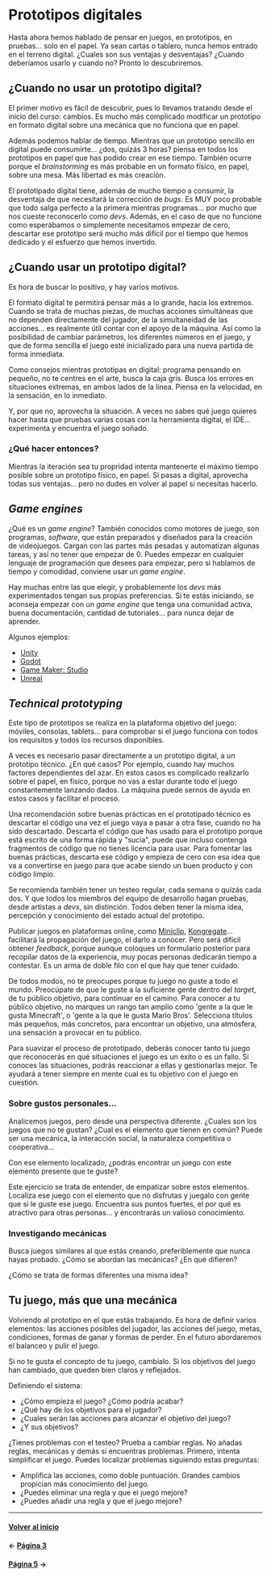 # Prototipos digitales

Hasta ahora hemos hablado de pensar en juegos, en prototipos, en pruebas... solo en el papel. Ya sean cartas o tablero, nunca hemos entrado en el terreno digital. ¿Cuales son sus ventajas y desventajas? ¿Cuando deberíamos usarlo y cuando no? Pronto lo descubriremos.

## ¿Cuando no usar un prototipo digital?

El primer motivo es fácil de descubrir, pues lo llevamos tratando desde el inicio del curso: cambios. Es mucho más complicado modificar un prototipo en formato digital sobre una mecánica que no funciona que en papel.

Además podemos hablar de tiempo. Mientras que un prototipo sencillo en digital puede consumirte... ¿dos, quizás 3 horas? piensa en todos los prototipos en papel que has podido crear en ese tiempo. También ocurre porque el _brainstorming_ es más probable en un formato físico, en papel, sobre una mesa. Más libertad es más creación.

El prototipado digital tiene, además de mucho tiempo a consumir, la desventaja de que necesitará la corrección de _bugs_. Es MUY poco probable que todo salga perfecto a la primera mientras programas... por mucho que nos cueste reconocerlo como _devs_. Además, en el caso de que no funcione como esperábamos o simplemente necesitamos empezar de cero, descartar ese prototipo será mucho más difícil por el tiempo que hemos dedicado y el esfuerzo que hemos invertido.

## ¿Cuando usar un prototipo digital?

Es hora de buscar lo positivo, y hay varios motivos.

El formato digital te permitirá pensar más a lo grande, hacia los extremos. Cuando se trata de muchas piezas, de muchas acciones simultáneas que no dependen directamente del jugador, de la simultaneidad de las acciones... es realmente útil contar con el apoyo de la máquina. Así como la posibilidad de cambiar parámetros, los diferentes números en el juego, y que de forma sencilla el juego esté inicializado para una nueva partida de forma inmediata.

Como consejos mientras prototipas en digital: programa pensando en pequeño, no te centres en el arte, busca la caja gris. Busca los errores en situaciones extremas, en ambos lados de la línea. Piensa en la velocidad, en la sensación, en lo inmediato.

Y, por que no, aprovecha la situación. A veces no sabes qué juego quieres hacer hasta que pruebas varias cosas con la herramienta digital, el IDE... experimenta y encuentra el juego soñado.

### ¿Qué hacer entonces?

Mientras la iteración sea tu propridad intenta mantenerte el máximo tiempo posible sobre un prototipo físico, en papel. Si pasas a digital, aprovecha todas sus ventajas... pero no dudes en volver al papel si necesitas hacerlo.

## _Game engines_

¿Qué es un _game engine_? También conocidos como motores de juego, son programas, _software_, que están preparados y diseñados para la creación de videojuegos. Cargan con las partes más pesadas y automatizan algunas tareas, y así no tener que empezar de 0. Puedes empezar en cualquier lenguaje de programación que desees para empezar, pero si hablamos de tiempo y comodidad, conviene usar un _game engine_.

Hay muchas entre las que elegir, y probablemente los _devs_ más experimentados tengan sus propias preferencias. Si te estás iniciando, se aconseja empezar con un _game engine_ que tenga una comunidad activa, buena documentación, cantidad de tutoriales... para nunca dejar de aprender.

Algunos ejemplos:

* [Unity](https://unity3d.com)
* [Godot](https://godotengine.org)
* [Game Maker: Studio](https://www.yoyogames.com/gamemaker)
* [Unreal](https://www.unrealengine.com)

## _Technical prototyping_

Este tipo de prototipos se realiza en la plataforma objetivo del juego: móviles, consolas, tablets... para comprobar si el juego funciona con todos los requisitos y todos los recursos disponibles.

A veces es necesario pasar directamente a un prototipo digital, a un prototipo técnico. ¿En qué casos? Por ejemplo, cuando hay muchos factores dependientes del azar. En estos casos es complicado realizarlo sobre el papel, en físico, porque no vas a estar durante todo el juego constantemente lanzando dados. La máquina puede sernos de ayuda en estos casos y facilitar el proceso.

Una recomendación sobre buenas prácticas en el prototipado técnico es descartar el código una vez el juego vaya a pasar a otra fase, cuando no ha sido descartado. Descarta el código que has usado para el prototipo porque está escrito de una forma rápida y "sucia", puede que incluso contenga fragmentos de código que no tienes licencia para usar. Para fomentar las buenas prácticas, descarta ese código y empieza de cero con esa idea que va a convertirse en juego para que acabe siendo un buen producto y con código limpio.

Se recomienda también tener un testeo regular, cada semana o quizás cada dos. Y que todos los miembros del equipo de desarrollo hagan pruebas, desde artistas a _devs_, sin distinción. Todos deben tener la misma idea, percepción y conocimiento del estado actual del prototipo.

Publicar juegos en plataformas online, como [Miniclip](https://www.miniclip.com/games/es/), [Kongregate](http://www.kongregate.com/)... facilitará la propagación del juego, el darlo a conocer. Pero será difícil obtener _feedback_, porque aunque coloques un formulario posterior para recopilar datos de la experiencia, muy pocas personas dedicarán tiempo a contestar. Es un arma de doble filo con el que hay que tener cuidado.

De todos modos, no te preocupes porque tu juego no guste a todo el mundo. Preocúpate de que le guste a la suficiente gente dentro del _target_, de tu público objetivo, para continuar en el camino. Para conocer a tu público objetivo, no marques un rango tan amplio como 'gente a la que le gusta Minecraft', o 'gente a la que le gusta Mario Bros'. Selecciona títulos más pequeños, más concretos, para encontrar un objetivo, una atmósfera, una sensación a provocar en tu público.

Para suavizar el proceso de prototipado, deberás conocer tanto tu juego que reconocerás en qué situaciones el juego es un éxito o es un fallo. Si conoces las situaciones, podrás reaccionar a ellas y gestionarlas mejor. Te ayudará a tener siempre en mente cual es tu objetivo con el juego en cuestión.

### Sobre gustos personales...

Analicemos juegos, pero desde una perspectiva diferente. ¿Cuales son los juegos que no te gustan? ¿Cual es el elemento que tienen en común? Puede ser una mecánica, la interacción social, la naturaleza competitiva o cooperativa...

Con ese elemento localizado, ¿podrás encontrar un juego con este elemento presente que te guste?

Este ejercicio se trata de entender, de empatizar sobre estos elementos. Localiza ese juego con el elemento que no disfrutas y juegalo con gente que sí le guste ese juego. Encuentra sus puntos fuertes, el por qué es atractivo para otras personas... y encontrarás un valioso conocimiento.

### Investigando mecánicas

Busca juegos similares al que estás creando, preferiblemente que nunca hayas probado. ¿Cómo se abordan las mecánicas? ¿En qué difieren?

¿Cómo se trata de formas diferentes una misma idea?

## Tu juego, más que una mecánica

Volviendo al prototipo en el que estás trabajando. Es hora de definir varios elementos: las acciones posibles del jugador, las acciones del juego, metas, condiciones, formas de ganar y formas de perder. En el futuro abordaremos el balanceo y pulir el juego.

Si no te gusta el concepto de tu juego, cambialo. Si los objetivos del juego han cambiado, que queden bien claros y reflejados.

Definiendo el sistema:

* ¿Cómo empieza el juego? ¿Cómo podría acabar?
* ¿Qué hay de los objetivos para el jugador?
* ¿Cuales serán las acciones para alcanzar el objetivo del juego?
* ¿Y sus objetivos?

¿Tienes problemas con el testeo? Prueba a cambiar reglas. No añadas reglas, mecánicas y demás si encuentras problemas. Primero, intenta simplificar el juego. Puedes localizar problemas siguiendo estas preguntas:

* Amplifica las acciones, como doble puntuación. Grandes cambios propician más conocimiento del juego.
* ¿Puedes eliminar una regla y que el juego mejore?
* ¿Puedes añadir una regla y que el juego mejore?

---
#### [Volver al inicio](../../README.md)
#### ← [Página 3](w3.md)
#### [Página 5](w5.md) →